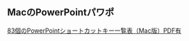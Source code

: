 ## MacのPowerPointパワポ 

[83個のPowerPointショートカットキー一覧表（Mac版）PDF有](https://office-hack.com/powerpoint/powerpoint-shortcutkey-list-mac/)
